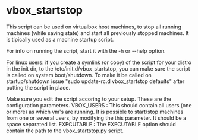 vbox_startstop
==============

This script can be used on virtualbox host machines, to stop all running machines (while saving state) and start all previously stopped machines. It is tipically used as a machine startup script.

For info on running the script, start it with the -h or --help option.

For linux users: if you create a symlink (or copy) of the script for your distro in the init dir, to the /etc/init.d/vbox_startstop, you can make sure the script is called on system boot/shutdown.
To make it be called on startup/shutdown issue "sudo update-rc.d vbox_startstop defaults" after putting the script in place.

Make sure you edit the script accoring to your setup. These are the configuration parameters.
VBOX_USERS : This should contain all users (one or more) as which vm's are running. It is possible to start/stop machines from one or several users, by modifying the this parameter. It should be a space separated list.
EXECUTABLE : The EXECUTABLE option should contain the path to the vbox_startstop.py script.
